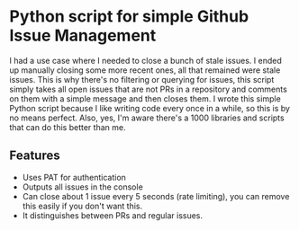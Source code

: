 # Python script for simple Github Issue Management
I had a use case where I needed to close a bunch of stale issues. I ended up manually closing some more recent ones, all that remained were stale issues. This is why there's no filtering or querying for issues, this script simply takes all open issues that are not PRs in a repository and comments on them with a simple message and then closes them. I wrote this simple Python script because I like writing code every once in a while, so this is by no means perfect. Also, yes, I'm aware there's a 1000 libraries and scripts that can do this better than me.

## Features
* Uses PAT for authentication
* Outputs all issues in the console
* Can close about 1 issue every 5 seconds (rate limiting), you can remove this easily if you don't want this.
* It distinguishes between PRs and regular issues.
